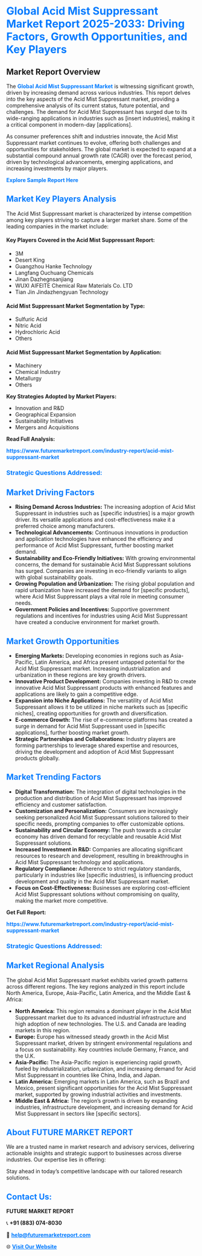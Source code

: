<h1 style="color: #007BFF;">Global Acid Mist Suppressant Market Report 2025-2033: Driving Factors, Growth Opportunities, and Key Players</h1>

<section id="overview">
<h2>Market Report Overview</h2>
<p>The <a href="https://www.futuremarketreport.com/industry-report/acid-mist-suppressant-market" style="color: #007BFF; text-decoration: none;"><strong>Global Acid Mist Suppressant Market</strong></a> is witnessing significant growth, driven by increasing demand across various industries. This report delves into the key aspects of the Acid Mist Suppressant market, providing a comprehensive analysis of its current status, future potential, and challenges. The demand for Acid Mist Suppressant has surged due to its wide-ranging applications in industries such as [insert industries], making it a critical component in modern-day [applications].</p>
<p>As consumer preferences shift and industries innovate, the Acid Mist Suppressant market continues to evolve, offering both challenges and opportunities for stakeholders. The global market is expected to expand at a substantial compound annual growth rate (CAGR) over the forecast period, driven by technological advancements, emerging applications, and increasing investments by major players.</p>
</section>

<section id="overview">
<p><a href="https://www.futuremarketreport.com/request-sample/reportId=92658" style="color: #007BFF; text-decoration: none;"><strong>Explore Sample Report Here</strong></a></p>
</section>

<section id="key-players">
<h2 style="color: #007BFF;">Market Key Players Analysis</h2>
<p>The Acid Mist Suppressant market is characterized by intense competition among key players striving to capture a larger market share. Some of the leading companies in the market include:</p>
<h4>Key Players Covered in the Acid Mist Suppressant Report:</h4>
<ul><li>3M</li><li>Desert King</li><li>Guangzhou Hanke Technology</li><li>Langfang Ouchuang Chemicals</li><li>Jinan Dazhegnsanjiang</li><li>WUXI AIFEITE Chemical Raw Materials Co. LTD</li><li>Tian Jin Jindazhengyuan Technology</li></ul>
<h4>Acid Mist Suppressant Market Segmentation by Type:</h4>
<ul><li>Sulfuric Acid</li><li>Nitric Acid</li><li>Hydrochloric Acid</li><li>Others</li></ul>

<h4>Acid Mist Suppressant Market Segmentation by Application:</h4>
<ul><li>Machinery</li><li>Chemical Industry</li><li>Metallurgy</li><li>Others</li></ul>
<p><strong>Key Strategies Adopted by Market Players:</strong></p>
<ul>
<li>Innovation and R&D</li>
<li>Geographical Expansion</li>
<li>Sustainability Initiatives</li>
<li>Mergers and Acquisitions</li>
</ul>
</section>

<section>
<p><strong>Read Full Analysis: </strong></p><a href="https://www.futuremarketreport.com/industry-report/acid-mist-suppressant-market" style="color: #007BFF; text-decoration: none;"><strong>https://www.futuremarketreport.com/industry-report/acid-mist-suppressant-market</strong></a>
<h3 style="color: #007BFF;">Strategic Questions Addressed:</h3>
</section>

<section id="driving-factors">
<h2 style="color: #007BFF;">Market Driving Factors</h2>
<ul>
<li><strong>Rising Demand Across Industries:</strong> The increasing adoption of Acid Mist Suppressant in industries such as [specific industries] is a major growth driver. Its versatile applications and cost-effectiveness make it a preferred choice among manufacturers.</li>
<li><strong>Technological Advancements:</strong> Continuous innovations in production and application technologies have enhanced the efficiency and performance of Acid Mist Suppressant, further boosting market demand.</li>
<li><strong>Sustainability and Eco-Friendly Initiatives:</strong> With growing environmental concerns, the demand for sustainable Acid Mist Suppressant solutions has surged. Companies are investing in eco-friendly variants to align with global sustainability goals.</li>
<li><strong>Growing Population and Urbanization:</strong> The rising global population and rapid urbanization have increased the demand for [specific products], where Acid Mist Suppressant plays a vital role in meeting consumer needs.</li>
<li><strong>Government Policies and Incentives:</strong> Supportive government regulations and incentives for industries using Acid Mist Suppressant have created a conducive environment for market growth.</li>
</ul>
</section>

<section id="growth-opportunities">
<h2 style="color: #007BFF;">Market Growth Opportunities</h2>
<ul>
<li><strong>Emerging Markets:</strong> Developing economies in regions such as Asia-Pacific, Latin America, and Africa present untapped potential for the Acid Mist Suppressant market. Increasing industrialization and urbanization in these regions are key growth drivers.</li>
<li><strong>Innovative Product Development:</strong> Companies investing in R&D to create innovative Acid Mist Suppressant products with enhanced features and applications are likely to gain a competitive edge.</li>
<li><strong>Expansion into Niche Applications:</strong> The versatility of Acid Mist Suppressant allows it to be utilized in niche markets such as [specific niches], creating opportunities for growth and diversification.</li>
<li><strong>E-commerce Growth:</strong> The rise of e-commerce platforms has created a surge in demand for Acid Mist Suppressant used in [specific applications], further boosting market growth.</li>
<li><strong>Strategic Partnerships and Collaborations:</strong> Industry players are forming partnerships to leverage shared expertise and resources, driving the development and adoption of Acid Mist Suppressant products globally.</li>
</ul>
</section>

<section id="trending-factors">
<h2 style="color: #007BFF;">Market Trending Factors</h2>
<ul>
<li><strong>Digital Transformation:</strong> The integration of digital technologies in the production and distribution of Acid Mist Suppressant has improved efficiency and customer satisfaction.</li>
<li><strong>Customization and Personalization:</strong> Consumers are increasingly seeking personalized Acid Mist Suppressant solutions tailored to their specific needs, prompting companies to offer customizable options.</li>
<li><strong>Sustainability and Circular Economy:</strong> The push towards a circular economy has driven demand for recyclable and reusable Acid Mist Suppressant solutions.</li>
<li><strong>Increased Investment in R&D:</strong> Companies are allocating significant resources to research and development, resulting in breakthroughs in Acid Mist Suppressant technology and applications.</li>
<li><strong>Regulatory Compliance:</strong> Adherence to strict regulatory standards, particularly in industries like [specific industries], is influencing product development and quality in the Acid Mist Suppressant market.</li>
<li><strong>Focus on Cost-Effectiveness:</strong> Businesses are exploring cost-efficient Acid Mist Suppressant solutions without compromising on quality, making the market more competitive.</li>
</ul>
</section>

<section>
<p><strong>Get Full Report: </strong></p><a href="https://www.futuremarketreport.com/industry-report/acid-mist-suppressant-market" style="color: #007BFF; text-decoration: none;"><strong>https://www.futuremarketreport.com/industry-report/acid-mist-suppressant-market</strong></a>
<h3 style="color: #007BFF;">Strategic Questions Addressed:</h3>
</section>


<section id="regional-analysis">
<h2 style="color: #007BFF;">Market Regional Analysis</h2>
<p>The global Acid Mist Suppressant market exhibits varied growth patterns across different regions. The key regions analyzed in this report include North America, Europe, Asia-Pacific, Latin America, and the Middle East & Africa:</p>
<ul>
<li><strong>North America:</strong> This region remains a dominant player in the Acid Mist Suppressant market due to its advanced industrial infrastructure and high adoption of new technologies. The U.S. and Canada are leading markets in this region.</li>
<li><strong>Europe:</strong> Europe has witnessed steady growth in the Acid Mist Suppressant market, driven by stringent environmental regulations and a focus on sustainability. Key countries include Germany, France, and the U.K.</li>
<li><strong>Asia-Pacific:</strong> The Asia-Pacific region is experiencing rapid growth, fueled by industrialization, urbanization, and increasing demand for Acid Mist Suppressant in countries like China, India, and Japan.</li>
<li><strong>Latin America:</strong> Emerging markets in Latin America, such as Brazil and Mexico, present significant opportunities for the Acid Mist Suppressant market, supported by growing industrial activities and investments.</li>
<li><strong>Middle East & Africa:</strong> The region’s growth is driven by expanding industries, infrastructure development, and increasing demand for Acid Mist Suppressant in sectors like [specific sectors].</li>
</ul>
</section>

<footer>
<h2 style="color: #007BFF;">About FUTURE MARKET REPORT</h2>
<p>We are a trusted name in market research and advisory services, delivering actionable insights and strategic support to businesses across diverse industries. Our expertise lies in offering:</p>

<p>Stay ahead in today’s competitive landscape with our tailored research solutions.</p>

<h2 style="color: #007BFF;">Contact Us:</h2>
<p><strong>FUTURE MARKET REPORT</strong></p>
<p>📞 <strong>+91 (883) 074-8030</strong></p>
<p>📧 <strong><a href="mailto:help@futuremarketreport.com" style="color: #007BFF;">help@futuremarketreport.com</a></strong></p>
<p>🌐 <strong><a href="https://www.futuremarketreport.com/" style="color: #007BFF;">Visit Our Website</a></strong></p>
</footer>